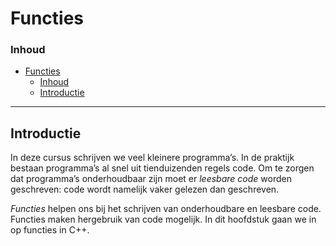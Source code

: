 # Functies

### Inhoud[](toc-id)
- [Functies](#functies)
    - [Inhoud](#inhoud)
  - [Introductie](#introductie)
---

## Introductie
In deze cursus schrijven we veel kleinere programma’s. In de praktijk bestaan programma’s
al snel uit tienduizenden regels code. Om te zorgen dat programma’s onderhoudbaar zijn moet er *leesbare code* worden geschreven: code wordt namelijk vaker gelezen dan geschreven.

*Functies* helpen ons bij het schrijven van onderhoudbare en leesbare code. Functies maken hergebruik van code mogelijk.
In dit hoofdstuk gaan we in op functies in C++.
